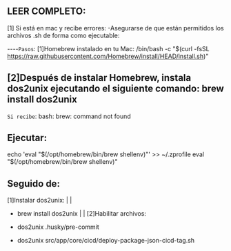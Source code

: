 ## LEER COMPLETO:

[1] Si está en mac y recibe errores:
    -Asegurarse de que están permitidos los archivos .sh de forma como ejecutable:

----`Pasos`: 
[1]Homebrew instalado en tu Mac:
/bin/bash -c "$(curl -fsSL https://raw.githubusercontent.com/Homebrew/install/HEAD/install.sh)"

[2]Después de instalar Homebrew, instala dos2unix ejecutando el siguiente comando:
brew install dos2unix
-------------------------------------------------------------

`Si recibe`:
bash: brew: command not found


## Ejecutar:

echo 'eval "$(/opt/homebrew/bin/brew shellenv)"' >> ~/.zprofile
eval "$(/opt/homebrew/bin/brew shellenv)"


## Seguido de:
[1]Instalar dos2unix:
|
|
 -  brew install dos2unix
|
|
[2]Habilitar archivos:

 - dos2unix .husky/pre-commit
 - dos2unix src/app/core/cicd/deploy-package-json-cicd-tag.sh